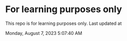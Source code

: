# For learning purposes only
This repo is for learning purposes only.
Last updated at

Monday, August 7, 2023 5:07:40 AM

